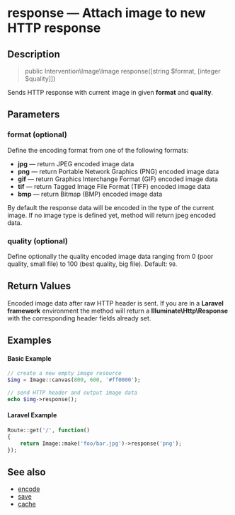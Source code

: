 # response — Attach image to new HTTP response

## Description

> public Intervention\Image\Image response([string $format, [integer $quality]])

Sends HTTP response with current image in given **format** and **quality**.

## Parameters

### format (optional)
Define the encoding format from one of the following formats:

- **jpg** — return JPEG encoded image data
- **png** — return Portable Network Graphics (PNG) encoded image data
- **gif** — return Graphics Interchange Format (GIF) encoded image data
- **tif** — return Tagged Image File Format (TIFF) encoded image data
- **bmp** — return Bitmap (BMP) encoded image data

By default the response data will be encoded in the type of the current image. If no image type is defined yet, method will return jpeg encoded data.

### quality (optional)
Define optionally the quality encoded image data ranging from 0 (poor quality, small file) to 100 (best quality, big file). Default: ```90```.


## Return Values
Encoded image data after raw HTTP header is sent. If you are in a **Laravel framework** environment the method will return a **Illuminate\Http\Response** with the corresponding header fields already set.

## Examples

#### Basic Example

```php
// create a new empty image resource
$img = Image::canvas(800, 600, '#ff0000');

// send HTTP header and output image data
echo $img->response();
```

#### Laravel Example

```php
Route::get('/', function()
{
    return Image::make('foo/bar.jpg')->response('png');
});
```

## See also

- [encode](/api/encode)
- [save](/api/save)
- [cache](/api/cache)

